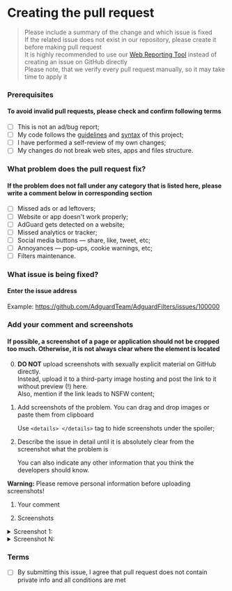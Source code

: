# Creating the pull request

> Please include a summary of the change and which issue is fixed\
> If the related issue does not exist in our repository, please create it before making pull request\
> It is highly recommended to use our [Web Reporting Tool](https://kb.adguard.com/en/technical-support/reporting-tool) instead of creating an issue on GitHub directly\
> Please note, that we verify every pull request manually, so it may take time to apply it

### Prerequisites

#### To avoid invalid pull requests, please check and confirm following terms

- [ ] This is not an ad/bug report;
- [ ] My code follows the [guidelines](https://github.com/AdguardTeam/AdguardFilters/blob/master/CONTRIBUTING.md) and [syntax](https://kb.adguard.com/general/how-to-create-your-own-ad-filters) of this project;
- [ ] I have performed a self-review of my own changes;
- [ ] My changes do not break web sites, apps and files structure.

### What problem does the pull request fix?

#### If the problem does not fall under any category that is listed here, please write a comment below in corresponding section

- [ ] Missed ads or ad leftovers;
- [ ] Website or app doesn't work properly;
- [ ] AdGuard gets detected on a website;
- [ ] Missed analytics or tracker;
- [ ] Social media buttons — share, like, tweet, etc;
- [ ] Annoyances — pop-ups, cookie warnings, etc;
- [ ] Filters maintenance.

### What issue is being fixed?

#### Enter the issue address

Example: <https://github.com/AdguardTeam/AdguardFilters/issues/100000>

### Add your comment and screenshots

#### If possible, a screenshot of a page or application should not be cropped too much. Otherwise, it is not always clear where the element is located

0. **DO NOT** upload screenshots with sexually explicit material on GitHub directly.\
 Instead, upload it to a third-party image hosting and post the link to it without preview (!) here.\
 Also, mention if the link leads to NSFW content;

1. Add screenshots of the problem. You can drag and drop images or paste them from clipboard

    Use `<details> </details>` tag to hide screenshots under the spoiler;

2. Describe the issue in detail until it is absolutely clear from the screenshot what the problem is

    You can also indicate any other information that you think the developers should know.

**Warning:** Please remove personal information before uploading screenshots!

1. Your comment

<!-- Please write a comment here -->

2. Screenshots

<details>

<summary>Screenshot 1:</summary>

<!-- paste screenshot here -->

</details>

<details>

<summary>Screenshot N:</summary>

<!-- paste screenshot here -->

</details>

### Terms

- [ ] By submitting this issue, I agree that pull request does not contain private info and all conditions are met
